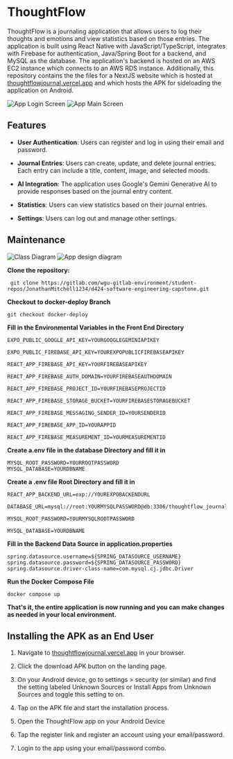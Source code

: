# ThoughtFlow

ThoughtFlow is a journaling application that allows users to log their thoughts and emotions and view statistics based on those entries. The application is built using React Native with JavaScript/TypeScript, integrates with Firebase for authentication, Java/Spring Boot for a backend, and MySQL as the database. The application's backend is hosted on an AWS EC2 instance which connects to an AWS RDS instance. Additionally, this repository contains the the files for a NextJS website which is hosted at [thoughtflowjournal.vercel.app](/wgu-gitlab-environment/student-repos/JonathanMitchell1234/d424-software-engineering-capstone/-/blob/working-branch/thoughtflowjournal.vercel.app) and which hosts the APK for sideloading the application on Android.

![App Login Screen](https://github.com/user-attachments/assets/26e84835-e986-4283-bc6b-6ac51175a981)   ![App Main Screen](https://github.com/user-attachments/assets/10ec69c5-7314-475d-b611-6fe18457778f)



## [](#features)Features

-   **User Authentication**: Users can register and log in using their email and password.
    
-   **Journal Entries**: Users can create, update, and delete journal entries. Each entry can include a title, content, image, and selected moods.
    
-   **AI Integration**: The application uses Google's Gemini Generative AI to provide responses based on the journal entry content.
    
-   **Statistics**: Users can view statistics based on their journal entries.
    
-   **Settings**: Users can log out and manage other settings.
    

## [](#maintenance)Maintenance

![Class Diagram](https://github.com/user-attachments/assets/0a6491a4-af04-45cf-8129-2bc22448cfd0)  ![App design diagram](https://github.com/user-attachments/assets/33ca8865-593c-4f55-94a5-b7e7e04d3d45)



**Clone the repository:**

```
 git clone https://gitlab.com/wgu-gitlab-environment/student-repos/JonathanMitchell1234/d424-software-engineering-capstone.git
```

**Checkout to docker-deploy Branch**

    git checkout docker-deploy

**Fill in the Environmental Variables in the Front End Directory**

    EXPO_PUBLIC_GOOGLE_API_KEY=YOURGOOGLEGEMINIAPIKEY

    EXPO_PUBLIC_FIREBASE_API_KEY=YOUREXPOPUBLICFIREBASEAPIKEY

    REACT_APP_FIREBASE_API_KEY=YOURFIREBASEAPIKEY
    
    REACT_APP_FIREBASE_AUTH_DOMAIN=YOURFIREBASEAUTHDOMAIN
    
    REACT_APP_FIREBASE_PROJECT_ID=YOURFIREBASEPROJECTID
    
    REACT_APP_FIREBASE_STORAGE_BUCKET=YOURFIREBASESTORAGEBUCKET
    
    REACT_APP_FIREBASE_MESSAGING_SENDER_ID=YOURSENDERID
    
    REACT_APP_FIREBASE_APP_ID=YOURAPPID
    
    REACT_APP_FIREBASE_MEASUREMENT_ID=YOURMEASUREMENTID


**Create a.env file in the database Directory and fill it in**

    MYSQL_ROOT_PASSWORD=YOURROOTPASSWORD
    MYSQL_DATABASE=YOURDBNAME

**Create a .env file Root Directory and fill it in**

    REACT_APP_BACKEND_URL=exp://YOUREXPOBACKENDURL
    
    DATABASE_URL=mysql://root:YOURMYSQLPASSWORD@db:3306/thoughtflow_journal_db
    
    MYSQL_ROOT_PASSWORD=YOURMYSQLROOTPASSWORD
    
    MYSQL_DATABASE=YOURDBNAME

**Fill in the Backend Data Source in application.properties**

    spring.datasource.username=${SPRING_DATASOURCE_USERNAME}
    spring.datasource.password=${SPRING_DATASOURCE_PASSWORD}
    spring.datasource.driver-class-name=com.mysql.cj.jdbc.Driver

**Run the Docker Compose File**

    docker compose up

**That's it, the entire application is now running and you can make changes as needed in your local environment.**

## [](#installing-the-apk-as-an-end-user)Installing the APK as an End User

1.  Navigate to [thoughtflowjournal.vercel.app](/wgu-gitlab-environment/student-repos/JonathanMitchell1234/d424-software-engineering-capstone/-/blob/working-branch/thoughtflowjournal.vercel.app) in your browser.
    
2.  Click the download APK button on the landing page.
    
3.  On your Android device, go to settings > security (or similar) and find the setting labeled Unknown Sources or Install Apps from Unknown Sources and toggle this setting to on.
    
4.  Tap on the APK file and start the installation process.
    
5.  Open the ThoughtFlow app on your Android Device
    
6.  Tap the register link and register an account using your email/password.
    
7.  Login to the app using your email/password combo.
